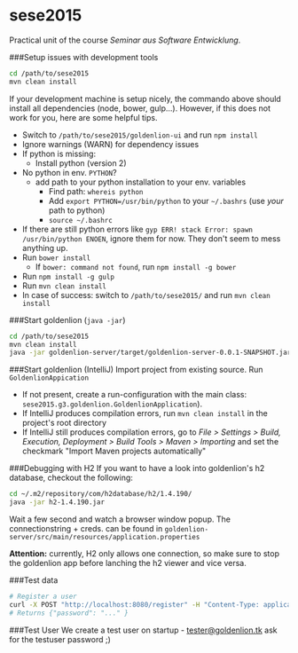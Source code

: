 # sese2015
Practical unit of the course *Seminar aus Software Entwicklung*.

###Setup issues with development tools
```bash
cd /path/to/sese2015
mvn clean install
```
If your development machine is setup nicely, the commando above should install all dependencies (node, bower, gulp...). However, if this does not work for you, here are some helpful tips. 

* Switch to ```/path/to/sese2015/goldenlion-ui``` and run ```npm install```
* Ignore warnings (WARN) for dependency issues
* If python is missing:
  * Install python (version 2)
* No python in env. ```PYTHON```?
  * add path to your python installation to your env. variables
    * Find path: ```whereis python```
    * Add ```export PYTHON=/usr/bin/python``` to your ```~/.bashrs``` (use *your* path to python)
    * ```source ~/.bashrc```
* If there are still python errors like ```gyp ERR! stack Error: spawn /usr/bin/python ENOEN```, ignore them for now. They don't seem to mess anything up.
* Run ```bower install```
  * If ```bower: command not found```, run ```npm install -g bower```
* Run ```npm install -g gulp``` 
* Run ```mvn clean install```
* In case of success: switch to ```/path/to/sese2015/``` and run ```mvn clean install```

###Start goldenlion (```java -jar```)
```bash
cd /path/to/sese2015
mvn clean install
java -jar goldenlion-server/target/goldenlion-server-0.0.1-SNAPSHOT.jar
```

###Start goldenlion (IntelliJ)
Import project from existing source. Run ```GoldenlionAppication``` 
* If not present, create a run-configuration with the main class: ```sese2015.g3.goldenlion.GoldenlionApplication```).
* If IntelliJ produces compilation errors, run ```mvn clean install``` in the project's root directory
* If IntelliJ still produces compilation errors, go to *File > Settings > Build, Execution, Deployment > Build Tools > Maven > Importing* and set the checkmark "Import Maven projects automatically"

###Debugging with H2
If you want to have a look into goldenlion's h2 database, checkout the following:
```bash
cd ~/.m2/repository/com/h2database/h2/1.4.190/
java -jar h2-1.4.190.jar
```
Wait a few second and watch a browser window popup. The connectionstring + creds. can be found in ```goldenlion-server/src/main/resources/application.properties```

**Attention:** currently, H2 only allows one connection, so make sure to stop the goldenlion app before lanching the h2 viewer and vice versa.

###Test data
```bash
# Register a user 
curl -X POST "http://localhost:8080/register" -H "Content-Type: application/json" -d '{ "firstname": "Max", "lastname": "Muster", "email": "max@muster.com" }'
# Returns {"password": "..." }
```

###Test User
We create a test user on startup - tester@goldenlion.tk
ask for the testuser password ;)
